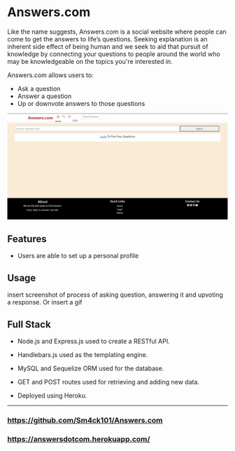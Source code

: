 # Answers.com # 
Like the name suggests, Answers.com is a social website where people can come to get the answers to life’s questions. Seeking explanation is an inherent side effect of being human and we seek to aid that pursuit of knowledge by connecting your questions to people around the world who may be knowledgeable on the topics you're interested in.

Answers.com allows users to:
* Ask a question
* Answer a question
* Up or downvote answers to those questions

<img src="public\images\Screenshot 2022-08-21 182058.jpg" alt="App Screenshot"/>


## Features ##
* Users are able to set up a personal profile

## Usage ## 

insert screenshot of process of asking question, answering it and upvoting a response.
Or insert a gif 


## Full Stack ## 
* Node.js and Express.js used to create a RESTful API.

* Handlebars.js used as the templating engine. 

* MySQL and Sequelize ORM used for the database.

* GET and POST routes used for retrieving and adding new data.

* Deployed using Heroku.


- - - -

### <https://github.com/Sm4ck101/Answers.com>  ###

### <https://answersdotcom.herokuapp.com/>  ###
